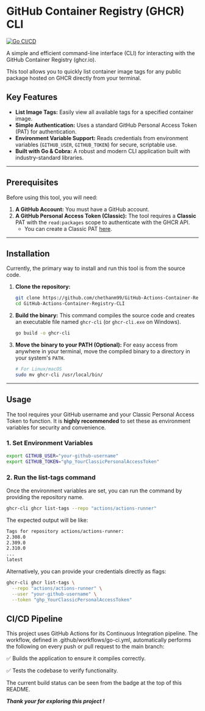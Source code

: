 # GitHub Container Registry (GHCR) CLI

[![Go CI/CD](https://github.com/chethanm99/GitHub-Actions-Container-Registry-CLI/actions/workflows/go-ci.yml/badge.svg)](https://github.com/chethanm99/GitHub-Actions-Container-Registry-CLI/actions/workflows/go-ci.yml)

A simple and efficient command-line interface (CLI) for interacting with the GitHub Container Registry (ghcr.io).

This tool allows you to quickly list container image tags for any public package hosted on GHCR directly from your terminal.

## Key Features

- **List Image Tags:** Easily view all available tags for a specified container image.
- **Simple Authentication:** Uses a standard GitHub Personal Access Token (PAT) for authentication.
- **Environment Variable Support:** Reads credentials from environment variables (`GITHUB_USER`, `GITHUB_TOKEN`) for secure, scriptable use.
- **Built with Go & Cobra:** A robust and modern CLI application built with industry-standard libraries.

---

## Prerequisites

Before using this tool, you will need:

1.  **A GitHub Account:** You must have a GitHub account.
2.  **A GitHub Personal Access Token (Classic):** The tool requires a **Classic** PAT with the `read:packages` scope to authenticate with the GHCR API.
    - You can create a Classic PAT [here](https://github.com/settings/tokens/new?scopes=read:packages&description=GHCR-CLI-Token).

---

## Installation

Currently, the primary way to install and run this tool is from the source code.

1.  **Clone the repository:**
    ```bash
    git clone https://github.com/chethanm99/GitHub-Actions-Container-Registry-CLI.git
    cd GitHub-Actions-Container-Registry-CLI
    ```

2.  **Build the binary:**
    This command compiles the source code and creates an executable file named `ghcr-cli` (or `ghcr-cli.exe` on Windows).
    ```bash
    go build -o ghcr-cli
    ```

3.  **Move the binary to your PATH (Optional):**
    For easy access from anywhere in your terminal, move the compiled binary to a directory in your system's `PATH`.
    ```bash
    # For Linux/macOS
    sudo mv ghcr-cli /usr/local/bin/
    ```

---

## Usage

The tool requires your GitHub username and your Classic Personal Access Token to function. It is **highly recommended** to set these as environment variables for security and convenience.

### 1. Set Environment Variables

```bash
export GITHUB_USER="your-github-username"
export GITHUB_TOKEN="ghp_YourClassicPersonalAccessToken"
```

### 2. Run the list-tags command

Once the environment variables are set, you can run the command by providing the repository name.

```bash
ghcr-cli ghcr list-tags --repo "actions/actions-runner"
```

The expected output will be like: 

```bash
Tags for repository actions/actions-runner:
2.308.0
2.309.0
2.310.0
...
latest
```

Alternatively, you can provide your credentials directly as flags:

```bash
ghcr-cli ghcr list-tags \
  --repo "actions/actions-runner" \
  --user "your-github-username" \
  --token "ghp_YourClassicPersonalAccessToken"
```

## CI/CD Pipeline

This project uses GitHub Actions for its Continuous Integration pipeline. The workflow, defined in .github/workflows/go-ci.yml, automatically performs the following on every push or pull request to the main branch:

✅ Builds the application to ensure it compiles correctly.

✅ Tests the codebase to verify functionality.

The current build status can be seen from the badge at the top of this README.


***Thank your for exploring this project !***


